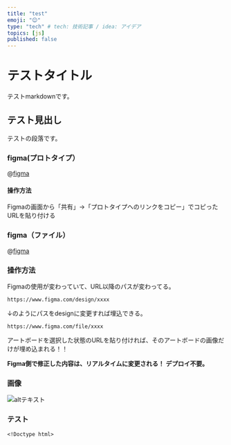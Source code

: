 ```yaml
---
title: "test"
emoji: "😊"
type: "tech" # tech: 技術記事 / idea: アイデア
topics: [js]
published: false
---
```


# テストタイトル
テストmarkdownです。
## テスト見出し
テストの段落です。

### figma(プロトタイプ）
@[figma](https://www.figma.com/proto/PzTYmTefYmdW8xf8IwYL50/%E7%84%A1%E9%A1%8C?node-id=1-2&t=roXEnfQVOavzDnXO-1&scaling=min-zoom&content-scaling=fixed&page-id=0%3A1)

#### 操作方法
Figmaの画面から「共有」→「プロトタイプへのリンクをコピー」でコピったURLを貼り付ける

### figma（ファイル）
@[figma](https://www.figma.com/file/PzTYmTefYmdW8xf8IwYL50/%E7%84%A1%E9%A1%8C?node-id=1-11&t=RGjCcBPTgFEeDAHG-0)

### 操作方法
Figmaの使用が変わっていて、URL以降のパスが変わってる。

```
https://www.figma.com/design/xxxx
```
↓のようにパスをdesignに変更すれば埋込できる。
```
https://www.figma.com/file/xxxx
```

アートボードを選択した状態のURLを貼り付ければ、そのアートボードの画像だけが埋め込まれる！！

**Figma側で修正した内容は、リアルタイムに変更される！  デプロイ不要。**



### 画像
![altテキスト](https://udonko.net/images/title.svg)


### テスト
```
<!Doctype html>

```


